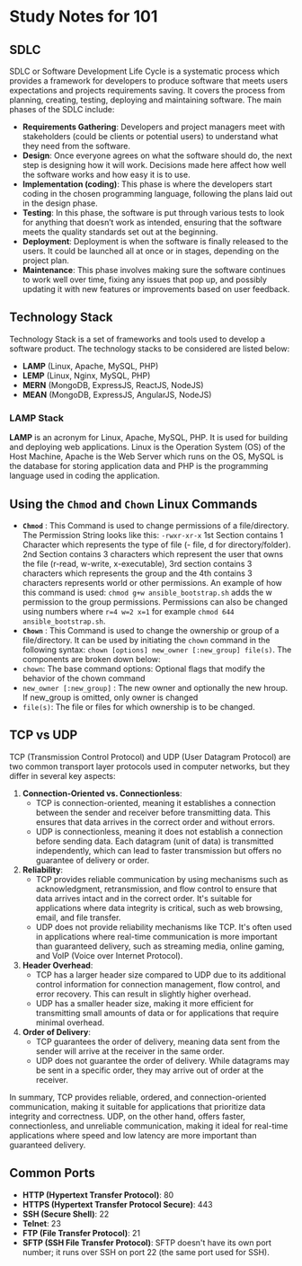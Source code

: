 # Study Notes for 101

## SDLC
SDLC or Software Development Life Cycle is a systematic process which provides a framework for developers to produce software that meets users expectations and projects requirements saving. It covers the process from planning, creating, testing, deploying and maintaining software. 
The main phases of the SDLC include:
  - **Requirements Gathering**: Developers and project managers meet with stakeholders (could be clients or potential users) to understand what they need from the software.
  - **Design**: Once everyone agrees on what the software should do, the next step is designing how it will work. Decisions made here affect how well the software works and how easy it is to use.
  - **Implementation (coding)**: This phase is where the developers start coding in the chosen programming language, following the plans laid out in the design phase.
  - **Testing**: In this phase, the software is put through various tests to look for anything that doesn’t work as intended, ensuring that the software meets the quality standards set out at the beginning.
  - **Deployment**: Deployment is when the software is finally released to the users. It could be launched all at once or in stages, depending on the project plan.
  - **Maintenance**: This phase involves making sure the software continues to work well over time, fixing any issues that pop up, and possibly updating it with new features or improvements based on user feedback.

## Technology Stack
Technology Stack is a set of frameworks and tools used to develop a software product. The technology stacks to be considered are listed below:
 - **LAMP** (Linux, Apache, MySQL, PHP)
 - **LEMP** (Linux, Nginx, MySQL, PHP)
 - **MERN** (MongoDB, ExpressJS, ReactJS, NodeJS)
 - **MEAN** (MongoDB, ExpressJS, AngularJS, NodeJS)
### LAMP Stack
**LAMP** is an acronym for Linux, Apache, MySQL, PHP. It is used for building and deploying web applications. Linux is the Operation System (OS) of the Host Machine, Apache is the Web Server which runs on the OS, MySQL is the database for storing application data and PHP is the programming language used in coding the application.

## Using the `Chmod` and `Chown` Linux Commands

 - **`Chmod`** : This Command is used to change permissions of a file/directory. 
The Permission String looks like this: `-rwxr-xr-x` 1st Section contains 1 Character which represents the type of file (- file, d for directory/folder). 2nd Section contains 3 characters which represent the user that owns the file (r-read, w-write, x-executable), 3rd section contains 3 characters which represents the group and the 4th contains 3 characters represents world or other permissions. An example of how this command is used: `chmod g+w ansible_bootstrap.sh` adds the w permission to the group permissions. Permissions can also be changed using numbers where `r=4 w=2 x=1` for example `chmod 644 ansible_bootstrap.sh`.
 - **`Chown`** : This Command is used to change the ownership or group of a file/directory. It can be used by initiating the `chown` command in the following syntax: `chown [options] new_owner [:new_group] file(s)`. The components are broken down below:
 - `chown`: The base command options: Optional flags that modify the behavior of the chown command 
 - `new_owner [:new_group]` : The new owner and optionally the new hroup. If new_group is omitted, only owner is changed 
 - `file(s)`: The file or files for which ownership is to be changed.

## TCP vs UDP

TCP (Transmission Control Protocol) and UDP (User Datagram Protocol) are two common transport layer protocols used in computer networks, but they differ in several key aspects:
1. **Connection-Oriented vs. Connectionless**: 
   - TCP is connection-oriented, meaning it establishes a connection between the sender and receiver before transmitting data. This ensures that data arrives in the correct order and without errors.
   - UDP is connectionless, meaning it does not establish a connection before sending data. Each datagram (unit of data) is transmitted independently, which can lead to faster transmission but offers no guarantee of delivery or order.
2. **Reliability**:
   - TCP provides reliable communication by using mechanisms such as acknowledgment, retransmission, and flow control to ensure that data arrives intact and in the correct order. It's suitable for applications where data integrity is critical, such as web browsing, email, and file transfer.
   - UDP does not provide reliability mechanisms like TCP. It's often used in applications where real-time communication is more important than guaranteed delivery, such as streaming media, online gaming, and VoIP (Voice over Internet Protocol).
3. **Header Overhead**:
   - TCP has a larger header size compared to UDP due to its additional control information for connection management, flow control, and error recovery. This can result in slightly higher overhead.
   - UDP has a smaller header size, making it more efficient for transmitting small amounts of data or for applications that require minimal overhead.
4. **Order of Delivery**:
   - TCP guarantees the order of delivery, meaning data sent from the sender will arrive at the receiver in the same order.
   - UDP does not guarantee the order of delivery. While datagrams may be sent in a specific order, they may arrive out of order at the receiver.

In summary, TCP provides reliable, ordered, and connection-oriented communication, making it suitable for applications that prioritize data integrity and correctness. UDP, on the other hand, offers faster, connectionless, and unreliable communication, making it ideal for real-time applications where speed and low latency are more important than guaranteed delivery.

## Common Ports
 - **HTTP (Hypertext Transfer Protocol)**: 80
 - **HTTPS (Hypertext Transfer Protocol Secure)**: 443
 - **SSH (Secure Shell)**: 22
 - **Telnet**: 23
 - **FTP (File Transfer Protocol)**: 21
 - **SFTP (SSH File Transfer Protocol)**: SFTP doesn't have its own port number; it runs over SSH on port 22 (the same port used for SSH).

